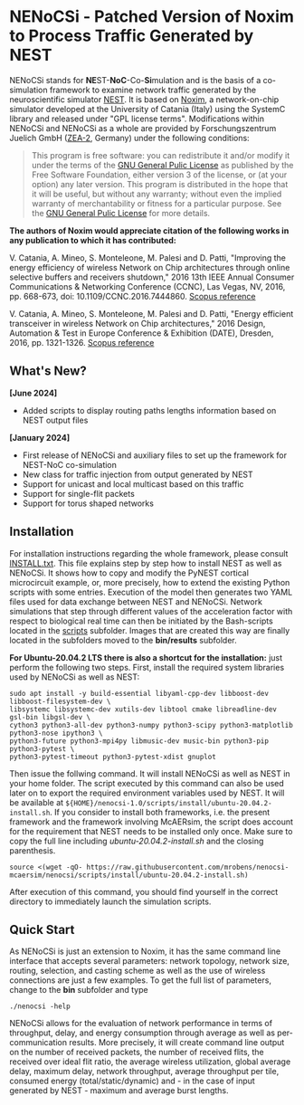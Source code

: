 NENoCSi - Patched Version of Noxim to Process Traffic Generated by NEST
==========================================================================

NENoCSi stands for **NE**ST-**NoC**-Co-**Si**mulation and is the basis of a co-simulation framework to examine network traffic generated by the neuroscientific simulator [NEST](https://nest-simulator.org). It is based on [Noxim](https://github.com/davidepatti/noxim), a network-on-chip simulator developed at the University of Catania (Italy) using the SystemC library and released under "GPL license terms". Modifications within NENoCSi and NENoCSi as a whole are provided by Forschungszentrum Juelich GmbH ([ZEA-2](https://www.fz-juelich.de/en/zea/zea-2), Germany) under the following conditions:
>This program is free software: you can redistribute it and/or modify it under the terms of the [GNU General Pulic License](https://www.gnu.org/licenses/gpl-3.0.html.en) as published by the Free Software Foundation, either version 3 of the license, or (at your option) any later version. This program is distributed in the hope that it will be useful, but without any warranty; without even the implied warranty of merchantability or fitness for a particular purpose. See the [GNU General Pulic License](https://www.gnu.org/licenses/gpl-3.0.html.en) for more details.

**The authors of Noxim would appreciate citation of the following works in any publication to which it has contributed:**

V. Catania, A. Mineo, S. Monteleone, M. Palesi and D. Patti, "Improving the energy efficiency of wireless Network on Chip architectures through online selective buffers and receivers shutdown," 2016 13th IEEE Annual Consumer Communications & Networking Conference (CCNC), Las Vegas, NV, 2016, pp. 668-673, doi: 10.1109/CCNC.2016.7444860.
[Scopus reference](https://www.scopus.com/record/display.uri?eid=2-s2.0-84966659566&origin=resultslist&sort=plf-f&src=s&sid=b531296d946a78b05f463c35c681a44c&sot=autdocs&sdt=autdocs&sl=18&s=AU-ID%2835610853000%29&relpos=14&citeCnt=6&searchTerm=)

V. Catania, A. Mineo, S. Monteleone, M. Palesi and D. Patti, "Energy efficient transceiver in wireless Network on Chip architectures," 2016 Design, Automation & Test in Europe Conference & Exhibition (DATE), Dresden, 2016, pp. 1321-1326.
[Scopus reference](https://www.scopus.com/record/display.uri?eid=2-s2.0-84973661681&origin=resultslist&sort=plf-f&src=s&sid=4bd3ffce04cc0093a84655249383aefa&sot=autdocs&sdt=autdocs&sl=18&s=AU-ID%2835610853000%29&relpos=11&citeCnt=11&searchTerm=)

What's New?
-----------
**[June 2024]**

  * Added scripts to display routing paths lengths information based on NEST output files

**[January 2024]**

  * First release of NENoCSi and auxiliary files to set up the framework for NEST-NoC co-simulation
  * New class for traffic injection from output generated by NEST
  * Support for unicast and local multicast based on this traffic
  * Support for single-flit packets
  * Support for torus shaped networks

Installation
------------

For installation instructions regarding the whole framework, please consult [INSTALL.txt](doc/INSTALL.txt). This file explains step by step how to install NEST as well as NENoCSi. It shows how to copy and modify the PyNEST cortical microcircuit example, or, more precisely, how to extend the existing Python scripts with some entries. Execution of the model then generates two YAML files used for data exchange between NEST and NENoCSi. 
Network simulations that step through different values of the acceleration factor with respect to biological real time can then be initiated by the Bash-scripts located in the [scripts](scripts) subfolder. Images that are created this way are finally located in the subfolders moved to the **bin/results** subfolder.

**For Ubuntu-20.04.2 LTS there is also a shortcut for the installation:** just perform the following two steps. First, install the required system libraries used by NENoCSi as well as NEST:

    sudo apt install -y build-essential libyaml-cpp-dev libboost-dev libboost-filesystem-dev \
	libsystemc libsystemc-dev xutils-dev libtool cmake libreadline-dev gsl-bin libgsl-dev \
	cython3 python3-all-dev python3-numpy python3-scipy python3-matplotlib python3-nose ipython3 \
	python3-future python3-mpi4py libmusic-dev music-bin python3-pip python3-pytest \
	python3-pytest-timeout python3-pytest-xdist gnuplot
	
Then issue the follwing command. It will install NENoCSi as well as NEST in your home folder. The script executed by this command can also be used later on to export the required environment variables used by NEST. It will be available at `${HOME}/nenocsi-1.0/scripts/install/ubuntu-20.04.2-install.sh`. If you consider to install both frameworks, i.e. the present framework and the framework involving McAERsim, the script does account for the requirement that NEST needs to be installed only once. Make sure to copy the full line including *ubuntu-20.04.2-install.sh* and the closing parenthesis. 

    source <(wget -qO- https://raw.githubusercontent.com/mrobens/nenocsi-mcaersim/nenocsi/scripts/install/ubuntu-20.04.2-install.sh)
	
After execution of this command, you should find yourself in the correct directory to immediately launch the simulation scripts.

Quick Start
-----------

As NENoCSi is just an extension to Noxim, it has the same command line interface that accepts several parameters: network topology, network size, routing, selection, and casting scheme as well as the use of wireless connections are just a few examples. To get the full list of parameters, change to the **bin** subfolder and type

    ./nenocsi -help

NENoCSi allows for the evaluation of network performance in terms of throughput, delay, and energy consumption through average as well as per-communication results. More precisely, it will create command line output on the number of received packets, the number of received flits, the received over ideal flit ratio, the average wireless utilization, global average delay, maximum delay, network throughput, average throughput per tile, consumed energy (total/static/dynamic) and - in the case of input generated by NEST - maximum and average burst lengths.
